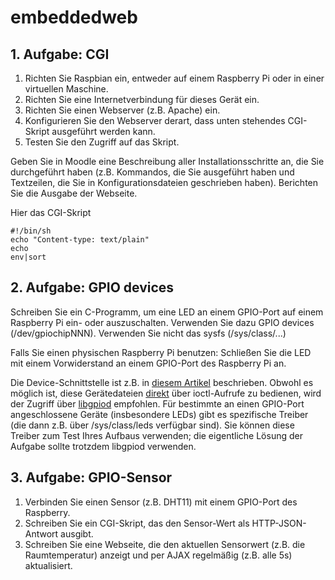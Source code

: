 # embeddedweb

## 1. Aufgabe: CGI
1. Richten Sie Raspbian ein, entweder auf einem Raspberry Pi oder in einer virtuellen Maschine.
2. Richten Sie eine Internetverbindung für dieses Gerät ein.
3. Richten Sie  einen Webserver (z.B. Apache) ein.
4. Konfigurieren Sie den Webserver derart, dass unten stehendes CGI-Skript ausgeführt werden kann.
5. Testen Sie den Zugriff auf das Skript.

Geben Sie in Moodle eine Beschreibung aller Installationsschritte an, die Sie durchgeführt haben (z.B. Kommandos, die Sie ausgeführt haben und Textzeilen, die Sie in Konfigurationsdateien geschrieben haben). Berichten Sie die Ausgabe der Webseite.

Hier das CGI-Skript
```
#!/bin/sh
echo "Content-type: text/plain"
echo
env|sort
```

## 2. Aufgabe: GPIO devices
Schreiben Sie ein C-Programm, um eine LED an einem GPIO-Port auf einem Raspberry Pi ein- oder auszuschalten. Verwenden Sie dazu GPIO devices (/dev/gpiochipNNN). Verwenden Sie nicht das sysfs (/sys/class/...)

Falls Sie einen physischen Raspberry Pi benutzen: Schließen Sie die LED mit einem Vorwiderstand an einem GPIO-Port des Raspberry Pi an.

Die Device-Schnittstelle ist z.B. in [diesem Artikel](https://embeddedbits.org/new-linux-kernel-gpio-user-space-interface/) beschrieben. Obwohl es möglich ist, diese Gerätedateien [direkt](https://git.kernel.org/pub/scm/linux/kernel/git/torvalds/linux.git/tree/Documentation/driver-api/gpio/using-gpio.rst) über ioctl-Aufrufe zu bedienen, wird der Zugriff über [libgpiod](https://www.ics.com/blog/gpio-programming-exploring-libgpiod-library) empfohlen. Für bestimmte an einen GPIO-Port angeschlossene Geräte (insbesondere LEDs) gibt es spezifische Treiber (die dann z.B. über /sys/class/leds verfügbar sind). Sie können diese Treiber zum Test Ihres Aufbaus verwenden; die eigentliche Lösung der Aufgabe sollte trotzdem libgpiod verwenden.

## 3. Aufgabe: GPIO-Sensor
1. Verbinden Sie einen Sensor (z.B. DHT11) mit einem GPIO-Port des Raspberry. 
2. Schreiben Sie ein CGI-Skript, das den Sensor-Wert als HTTP-JSON-Antwort ausgibt.
3. Schreiben Sie eine Webseite, die den aktuellen Sensorwert (z.B. die Raumtemperatur) anzeigt und per AJAX regelmäßig (z.B. alle 5s) aktualisiert.
